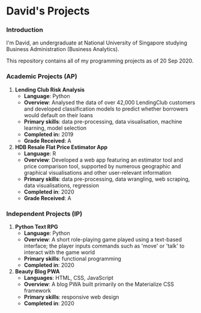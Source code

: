 # David's Projects

### Introduction

I'm David, an undergraduate at National University of Singapore studying Business Administration (Business Analytics). 

This repository contains all of my programming projects as of 20 Sep 2020.

### Academic Projects (AP)

1. **Lending Club Risk Analysis**
   - **Language**: Python
   - **Overview**: Analysed the data of over 42,000 LendingClub customers and developed classification models to predict whether borrowers would default on their loans
   - **Primary skills**: data pre-processing, data visualisation, machine learning, model selection
   - **Completed in:** 2019
   - **Grade Received**: A
2. **HDB Resale Flat Price Estimator App**
   - **Language**: R
   - **Overview**: Developed a web app featuring an estimator tool and price comparison tool, supported by numerous geographic and graphical visualisations and other user-relevant information
   - **Primary skills**: data pre-processing, data wrangling, web scraping, data visualisations, regression
   - **Completed in**: 2020
   - **Grade Received**: A

### Independent Projects (IP)

1. **Python Text RPG**
   - **Language**: Python
   - **Overview**: A short role-playing game played using a text-based interface; the player inputs commands such as 'move' or 'talk' to interact with the game world
   - **Primary skills**: functional programming
   - **Completed in**: 2020
2. **Beauty Blog PWA**
   - **Languages**: HTML, CSS, JavaScript
   - **Overview**: A blog PWA built primarily on the Materialize CSS framework
   - **Primary skills**: responsive web design
   - **Completed in**: 2020
